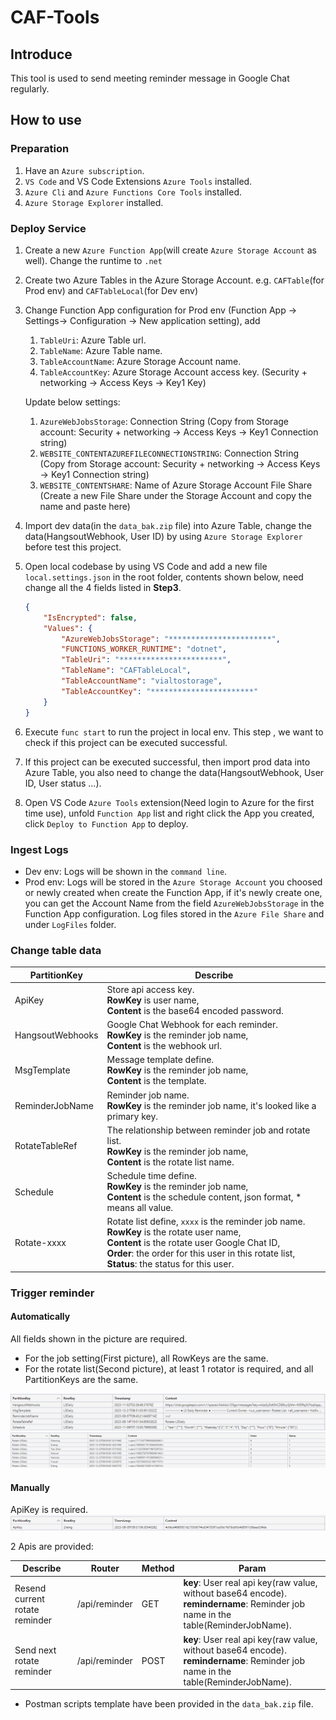# CAF-Tools

## Introduce
This tool is used to send meeting reminder message in Google Chat regularly.

## How to use
### Preparation
1. Have an `Azure subscription`.
2. `VS Code` and VS Code Extensions `Azure Tools` installed.
3. `Azure Cli` and `Azure Functions Core Tools` installed.
4. `Azure Storage Explorer` installed.

### Deploy Service
1. Create a new `Azure Function App`(will create `Azure Storage Account` as well). Change the runtime to `.net`
2. Create two Azure Tables in the Azure Storage Account. e.g. `CAFTable`(for Prod env) and `CAFTableLocal`(for Dev env)
3. Change Function App configuration for Prod env (Function App -> Settings-> Configuration -> New application setting), add
   1. `TableUri`: Azure Table url.
   2. `TableName`: Azure Table name.
   3. `TableAccountName`: Azure Storage Account name.
   4. `TableAccountKey`: Azure Storage Account access key. (Security + networking -> Access Keys -> Key1 Key)

   Update below settings:
   1. `AzureWebJobsStorage`: Connection String (Copy from Storage account: Security + networking -> Access Keys -> Key1 Connection string)
   2. `WEBSITE_CONTENTAZUREFILECONNECTIONSTRING`: Connection String (Copy from Storage account: Security + networking -> Access Keys -> Key1 Connection string)
   3. `WEBSITE_CONTENTSHARE`: Name of Azure Storage Account File Share (Create a new File Share under the Storage Account and copy the name and paste here)

4. Import dev data(in the `data_bak.zip` file) into Azure Table, change the data(HangsoutWebhook, User ID) by using `Azure Storage Explorer` before test this project.
5. Open local codebase by using VS Code and add a new file `local.settings.json` in the root folder, contents shown below, need change all the 4 fields listed in **Step3**.
    ```json
    {
        "IsEncrypted": false,
        "Values": {
            "AzureWebJobsStorage": "***********************",
            "FUNCTIONS_WORKER_RUNTIME": "dotnet",
            "TableUri": "***********************",
            "TableName": "CAFTableLocal",
            "TableAccountName": "vialtostorage",
            "TableAccountKey": "***********************"
        }
    }
    ```
6. Execute `func start` to run the project in local env. This step , we want to check if this project can be executed successful.
7. If this project can be executed successful, then import prod data into Azure Table, you also need to change the data(HangsoutWebhook, User ID, User status ...).
8. Open VS Code `Azure Tools` extension(Need login to Azure for the first time use), unfold `Function App` list and right click the App you created, click `Deploy to Function App` to deploy.

### Ingest Logs
- Dev env: Logs will be shown in the `command line`.
- Prod env: Logs will be stored in the `Azure Storage Account` you choosed or newly created when create the Function App, if it's newly create one, you can get the Account Name from the field `AzureWebJobsStorage` in the Function App configuration. Log files stored in the `Azure File Share` and under `LogFiles` folder.

### Change table data
| PartitionKey    | Describe                                                                                                                                                                                                                                               | 
| -------- |--------------------------------------------------------------------------------------------------------------------------------------------------------------------------------------------------------------------------------------------------------|
| ApiKey  | Store api access key. <br>**RowKey** is user name, <br>**Content** is the base64 encoded password.                                                                                                                                                     |
| HangsoutWebhooks | Google Chat Webhook for each reminder. <br>**RowKey** is the reminder job name,<br> **Content** is the webhook url.                                                                                                                                    |
| MsgTemplate    | Message template define.   <br>**RowKey** is the reminder job name, <br>**Content** is the template.                                                                                                                                                   |
| ReminderJobName    | Reminder job name.   <br>**RowKey** is the reminder job name, it's looked like a primary key.                                                                                                                                                          |
| RotateTableRef    | The relationship between reminder job and rotate list.  <br>**RowKey** is the reminder job name, <br>**Content** is the rotate list name.                                                                                                              |
| Schedule    | Schedule time define.  <br>**RowKey** is the reminder job name, <br>**Content** is the schedule content, json format, * means all value.                                                                                                               |
| Rotate-xxxx    | Rotate list define, `xxxx` is the reminder job name.  <br>**RowKey** is the rotate user name, <br>**Content** is the rotate user Google Chat ID, <br>**Order**: the order for this user in this rotate list, <br>**Status**: the status for this user. |

### Trigger reminder
#### Automatically
All fields shown in the picture are required.
- For the job setting(First picture), all RowKeys are the same.
- For the rotate list(Second picture), at least 1 rotator is required, and all PartitionKeys are the same.

![img_1.png](./img/img_1.png)
![img_2.png](./img/img_2.png)

#### Manually
ApiKey is required.
![img_3.png](./img/img_3.png)

2 Apis are provided:

| Describe                       | Router        | Method | Param                                                                                                                                 | 
|--------------------------------|---------------|--------|---------------------------------------------------------------------------------------------------------------------------------------|
| Resend current rotate reminder | /api/reminder | GET    | **key**: User real api key(raw value, without base64 encode).  <br>**remindername**: Reminder job name in the table(ReminderJobName). |
| Send next rotate reminder      | /api/reminder | POST   | **key**: User real api key(raw value, without base64 encode).  <br>**remindername**: Reminder job name in the table(ReminderJobName).     |

- Postman scripts template have been provided in the `data_bak.zip` file.
